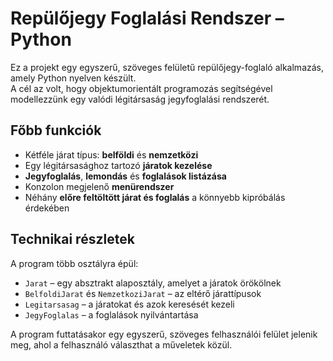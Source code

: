 # Repülőjegy Foglalási Rendszer – Python

Ez a projekt egy egyszerű, szöveges felületű repülőjegy-foglaló alkalmazás, amely Python nyelven készült.  
A cél az volt, hogy objektumorientált programozás segítségével modellezzünk egy valódi légitársaság jegyfoglalási rendszerét.

## Főbb funkciók

- Kétféle járat típus: **belföldi** és **nemzetközi**
- Egy légitársasághoz tartozó **járatok kezelése**
- **Jegyfoglalás**, **lemondás** és **foglalások listázása**
- Konzolon megjelenő **menürendszer**
- Néhány **előre feltöltött járat és foglalás** a könnyebb kipróbálás érdekében

## Technikai részletek

A program több osztályra épül:
- `Jarat` – egy absztrakt alaposztály, amelyet a járatok örökölnek
- `BelfoldiJarat` és `NemzetkoziJarat` – az eltérő járattípusok
- `Legitarsasag` – a járatokat és azok keresését kezeli
- `JegyFoglalas` – a foglalások nyilvántartása

A program futtatásakor egy egyszerű, szöveges felhasználói felület jelenik meg, ahol a felhasználó választhat a műveletek közül.
